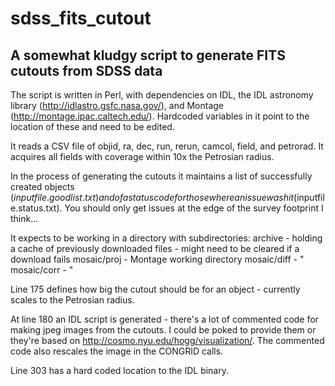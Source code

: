 # sdss_fits_cutout
## A somewhat kludgy script to generate FITS cutouts from SDSS data

The script is written in Perl, with dependencies on IDL, the IDL astronomy library (http://idlastro.gsfc.nasa.gov/), and Montage (http://montage.ipac.caltech.edu/). Hardcoded variables in it point to the location of these and need to be edited.

It reads a CSV file of objid, ra, dec, run, rerun, camcol, field, and petrorad. It acquires all fields with coverage within 10x the Petrosian radius.

In the process of generating the cutouts it maintains a list of successfully created objects ($inputfile.goodlist.txt) and of a status code for those where an issue was hit ($inputfile.status.txt). You should only get issues at the edge of the survey footprint I think...

It expects to be working in a directory with subdirectories:
archive - holding a cache of previously downloaded files - might need to be cleared if a download fails
mosaic/proj - Montage working directory
mosaic/diff - " 
mosaic/corr - "

Line 175 defines how big the cutout should be for an object - currently scales to the Petrosian radius.

At line 180 an IDL script is generated - there's a lot of commented code for making jpeg images from the cutouts. I could be poked to provide them or they're based on http://cosmo.nyu.edu/hogg/visualization/. The commented code also rescales the image in the CONGRID calls.

Line 303 has a hard coded location to the IDL binary.
